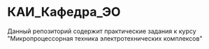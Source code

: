 # КАИ_Кафедра_ЭО
Данный репозиторий содержит практические задания к курсу "Микропроцессорная техника электротехнических комплексов"
